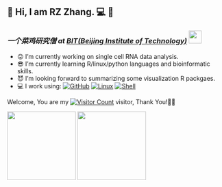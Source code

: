 ## :man: Hi, I am RZ Zhang. :computer: 👋

### *一个菜鸡研究僧 at* <a href="https://bit.edu.cn/">***BIT(Beijing Institute of Technology)***</a> <img src="https://media4.giphy.com/media/StKiS6x698JAl9d6cx/giphy.gif" width="30">

- 😜 I’m currently working on single cell RNA data analysis.
- 😎 I’m currently learning R/linux/python languages and bioinformatic skills.
- 😈 I’m looking forward to summarizing some visualization R packgaes.
- 💻 I work using:
  [![GitHub](https://img.shields.io/badge/-GitHub-181717?style=plastic&logo=github)]()
  [![Linux](https://img.shields.io/badge/-Linux-F16061?logo=linux&logoColor=000)]()
  [![Shell](https://img.shields.io/badge/-Shell-4EC422?logo=Shell&logoColor=FF7043)]()

Welcome, You are my [![Visitor Count](https://profile-counter.glitch.me/zrz-echo/count.svg)]() visitor, Thank You!🎉🎉


<p align = "left">
<img  src="https://github-readme-stats.vercel.app/api?username=zrz-echo&count_private=true&show_icons=true&theme=cobalt" height=160/>
<img  src="https://github-readme-streak-stats.herokuapp.com/?user=zrz-echo&show_icons=true&locale=en&layout=compact&theme=radical&line_height=0" height=160 />

